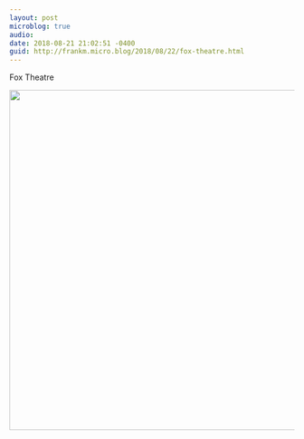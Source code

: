 ```yaml
---
layout: post
microblog: true
audio: 
date: 2018-08-21 21:02:51 -0400
guid: http://frankm.micro.blog/2018/08/22/fox-theatre.html
---
```

Fox Theatre

<img src="http://frankmcpherson.blog/uploads/2018/cafb7ffb09.jpg" width="600" height="600" />
